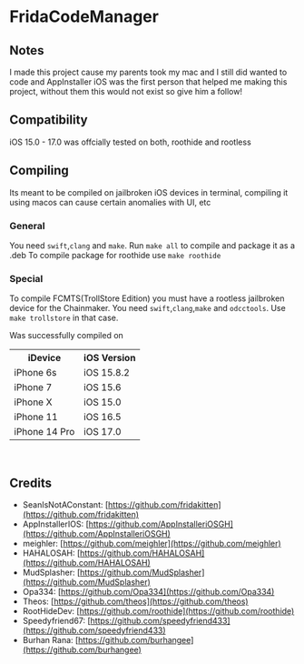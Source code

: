 # FridaCodeManager

## Notes
I made this project cause my parents took my mac and I still did wanted to code and AppInstaller iOS was the first person that helped me making this project, without them this would not exist so give him a follow!

## Compatibility
iOS 15.0 - 17.0 was offcially tested on both, roothide and rootless

## Compiling
Its meant to be compiled on jailbroken iOS devices in terminal,
compiling it using macos can cause certain anomalies with UI, etc

### General
You need `swift`,`clang` and `make`. Run `make all` to compile and package it as a .deb
To compile package for roothide use `make roothide`

### Special
To compile FCMTS(TrollStore Edition) you must have a rootless jailbroken device for the Chainmaker. You need `swift`,`clang`,`make` and `odcctools`. Use `make trollstore` in that case.

Was successfully compiled on
</br>
    <table>
        <tr>
            <th>iDevice</th>
            <th>iOS Version</th>
        </tr>
        <tr>
            <td>iPhone 6s</td>
            <td>iOS 15.8.2</td>
        </tr>
        <tr>
            <td>iPhone 7</td>
            <td>iOS 15.6</td>
        </tr>
        <tr>
            <td>iPhone X</td>
            <td>iOS 15.0</td>
        </tr>
        <tr>
            <td>iPhone 11</td>
            <td>iOS 16.5</td>
        </tr>
        <tr>
            <td>iPhone 14 Pro</td>
            <td>iOS 17.0</td>
        </tr>
    </table>
</br>

## Credits
- SeanIsNotAConstant: [https://github.com/fridakitten](https://github.com/fridakitten)
- AppInstallerIOS: [https://github.com/AppInstalleriOSGH](https://github.com/AppInstalleriOSGH)
- meighler: [https://github.com/meighler](https://github.com/meighler)
- HAHALOSAH: [https://github.com/HAHALOSAH](https://github.com/HAHALOSAH)
- MudSplasher: [https://github.com/MudSplasher](https://github.com/MudSplasher)
- Opa334: [https://github.com/Opa334](https://github.com/Opa334)
- Theos: [https://github.com/theos](https://github.com/theos)
- RootHideDev: [https://github.com/roothide](https://github.com/roothide)
- Speedyfriend67: [https://github.com/speedyfriend433](https://github.com/speedyfriend433)
- Burhan Rana: [https://github.com/burhangee](https://github.com/burhangee)
